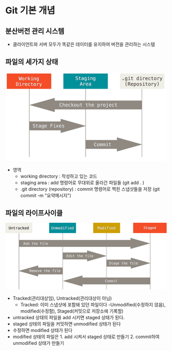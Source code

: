 # Git 기본 개념

## 분산버전 관리 시스템
- 클라이언트와 서버 모두가 똑같은 데이터를 유지하여 버전을 관리하는 시스템

## 파일의 세가지 상태
![areas](../assets/areas.png)
- 영역
    - working directory : 작성하고 있는 코드
    - staging area : add 명령어로 무대위로 올라간 파일들 (git add . )
    - .git directory (repository) : commit 명령어로 찍힌 스냅샷들을 저장 (git commit -m "요약메시지")

## 파일의 라이프사이클
![라이프사이클](../assets/lifecycle.png)
- Tracked(관리대상임), Untracked(관리대상이 아님)
    - Tracked: 이미 스냅샷에 포함돼 있던 파일이다
        -Unmodified(수정하지 않음), modified(수정함), Staged(커밋으로 저장소에 기록할) 
- untracked 상태의 파일을 add 시키면 staged 상태가 된다. 
- staged 상태의 파일을 커밋하면 unmodified 상태가 된다
- 수정하면 modified 상태가 된다
- modified 상태의 파일은 1. add 시켜서 staged 상태로 만들기 2. commit하여 unmodified 상태가 만들기